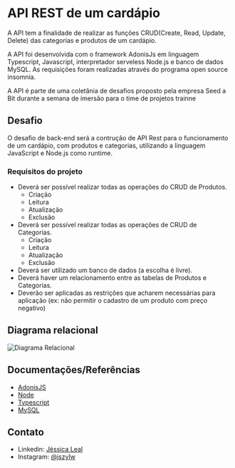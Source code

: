 # API REST de um cardápio
 
<p>A API tem a finalidade de realizar as funções CRUD(Create, Read, Update, Delete) das categorias e produtos de um cardápio. </p>
<p>A API foi desenvolvida com o framework AdonisJs em linguagem Typescript, Javascript, interpretador serveless Node.js e banco de dados MySQL. As requisições foram realizadas através do programa open source insomnia.</p>
<p>A API é parte de uma coletânia de desafios proposto pela empresa Seed a Bit durante a semana de imersão para o time de projetos trainne </p>

## Desafio 


O desafio de back-end será a contrução de API Rest para o funcionamento de um cardápio, com produtos e categorias, utilizando a linguagem JavaScript e Node.js como runtime.

### Requisitos do projeto

-  Deverá ser possível realizar todas as operações do CRUD de Produtos.
    -  Criação
    -  Leitura
    -  Atualização
    -  Exclusão
-  Deverá ser possível realizar todas as operações de CRUD de Categorias.
    -  Criação
    -  Leitura
    -  Atualização
    -  Exclusão
-  Deverá ser utilizado um banco de dados (a escolha é livre).
-  Deverá haver um relacionamento entre as tabelas de Produtos e Categorias.
-  Deverão ser aplicadas as restrições que acharem necessárias para aplicação (ex: não permitir o cadastro de um produto com preço negativo)


## Diagrama relacional
![Diagrama Relacional](https://raw.githubusercontent.com/Jessy777-cripto/cardapio-app/main/images/card%C3%A1pio.png)
## Documentações/Referências
- [AdonisJS](https://docs.adonisjs.com/guides/introduction)
- [Node](https://nodejs.org/pt-br/about/)
- [Typescript](https://www.typescriptlang.org/docs/)
- [MySQL](https://dev.mysql.com/doc/refman/8.0/en/)
## Contato
- Linkedin: [Jéssica Leal](https://www.linkedin.com/in/j%C3%A9ssica-leal/)
- Instagram: [@jszylw](https://www.instagram.com/jszylw/)

